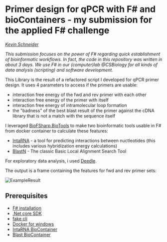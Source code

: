 # Primer design for qPCR with F# and bioContainers - my submission for the applied F# challenge

[_Kevin Schneider_](https://github.com/kMutagene)

_This submission focuses on the power of F# regarding quick establishment of bioinformatic workflows.
In fact, the code in this repository was written in about 3 days. We use F# in our (computer)lab @CSBiology for all 
kinds of data analysis (scripting) and software development._


This Library is the result of a refactored script I developed for qPCR primer design. It uses 4 parameters to access if the primers are usable:

  - interaction free energy of the fwd and rev primer with each other
  - interaction free energy of the primer with itself
  - interaction free energy of intramolecular loop formation
  - the "badness" of the best blast result of the primer against the cDNA library that is not a match with the sequence itself

I leveraged [BioFSharp.BioTools](https://github.com/CSBiology/BioFSharp/tree/developer/src/BioFSharp.BioTools) to make two bioinformatic tools usable in F# from docker container to calculate these features:

  - [IntaRNA](https://github.com/BackofenLab/IntaRNA) - a tool for predicting interactions between nuctleotides (this includes various hybridization energy calculations)
  - [BlastN](https://blast.ncbi.nlm.nih.gov/) - The classic Basic Local Alignment Search Tool

For exploratory data analysis, i used [Deedle](https://bluemountaincapital.github.io/Deedle/).

The output is a frame containing the features for fwd and rev primer sets:

![ExampleResult](https://raw.githubusercontent.com/kMutagene/AppliedFSharp/master/src/docsrc/files/img/ExampleOutput..png)

## Prerequisites

  - [F# installation](https://fsharp.org/use/windows/)
  - [.Net core SDK](https://dotnet.microsoft.com/download)
  - [fake cli](https://fake.build/fake-gettingstarted.html)
  - [Docker for windows](https://docs.docker.com/docker-for-windows/install/)
  - [IntaRNA BioContainer](https://quay.io/repository/biocontainers/intarna)
  - [Blast BioContainer](https://github.com/BioContainers/containers)


